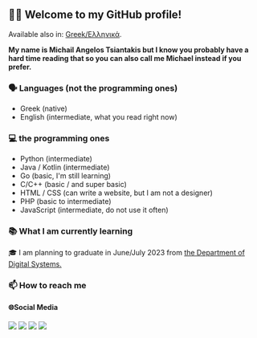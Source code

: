 ## 👋🏻 Welcome to my GitHub profile!

Available also in: [Greek/Ελληνικά](README_gr.md).

**My name is Michail Angelos Tsiantakis but I know you probably have a hard time reading that so you can also call me Michael instead if you prefer.**

### 🗣️ Languages (not the programming ones)

* Greek (native)
* English (intermediate, what you read right now)

### 💻 the programming ones

* Python (intermediate)
* Java / Kotlin (intermediate)
* Go (basic, I'm still learning)
* C/C++ (basic / and super basic)
* HTML / CSS (can write a website, but I am not a designer)
* PHP (basic to intermediate)
* JavaScript (intermediate, do not use it often)

### 📚 What I am currently learning

🎓 I am planning to graduate in June/July 2023 from [the Department of Digital Systems.](https://ds.uth.gr/en/home/)

### 📫 How to reach me

#### 🌐Social Media

[![](https://img.shields.io/badge/twitter-%231DA1F2.svg?&style=for-the-badge&logo=twitter&logoColor=white)](https://twitter.com/aggellos2001)
[![](https://img.shields.io/badge/linkedin-%230077B5.svg?&style=for-the-badge&logo=linkedin&logoColor=white)](https://www.linkedin.com/in/mtsiantakis/)
[![](https://img.shields.io/badge/medium-%2312100E.svg?&style=for-the-badge&logo=medium&logoColor=white)](https://medium.com/@aggellos2001)
[![](https://img.shields.io/badge/GitHub-%2312100E.svg?&style=for-the-badge&logo=Github&logoColor=white)](https://github.com/aggellos2001/)
